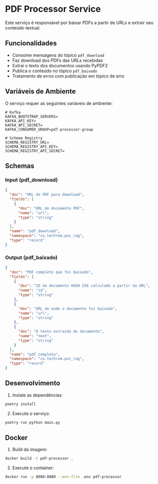 # PDF Processor Service

Este serviço é responsável por baixar PDFs a partir de URLs e extrair seu conteúdo textual.

## Funcionalidades

- Consome mensagens do tópico `pdf_download`
- Faz download dos PDFs das URLs recebidas
- Extrai o texto dos documentos usando PyPDF2
- Publica o conteúdo no tópico `pdf_baixado`
- Tratamento de erros com publicação em tópico de erro

## Variáveis de Ambiente

O serviço requer as seguintes variáveis de ambiente:

```env
# Kafka
KAFKA_BOOTSTRAP_SERVERS=
KAFKA_API_KEY=
KAFKA_API_SECRET=
KAFKA_CONSUMER_GROUP=pdf-processor-group

# Schema Registry
SCHEMA_REGISTRY_URL=
SCHEMA_REGISTRY_API_KEY=
SCHEMA_REGISTRY_API_SECRET=
```

## Schemas

### Input (pdf_download)
```json
{
  "doc": "URL do PDF para download",
  "fields": [
    {
      "doc": "URL do documento PDF",
      "name": "url",
      "type": "string"
    }
  ],
  "name": "pdf_download",
  "namespace": "co.techrom.poc_rag",
  "type": "record"
}
```

### Output (pdf_baixado)
```json
{
  "doc": "PDF completo que foi baixado",
  "fields": [
    {
      "doc": "ID do documento HASH 256 calculado a partir da URL",
      "name": "id",
      "type": "string"
    },
    {
      "doc": "URL de onde o documento foi baixado",
      "name": "url",
      "type": "string"
    },
    {
      "doc": "O texto extraído do documento",
      "name": "text",
      "type": "string"
    }
  ],
  "name": "pdf_completo",
  "namespace": "co.techrom.poc_rag",
  "type": "record"
}
```

## Desenvolvimento

1. Instale as dependências:
```bash
poetry install
```

2. Execute o serviço:
```bash
poetry run python main.py
```

## Docker

1. Build da imagem:
```bash
docker build -t pdf-processor .
```

2. Execute o container:
```bash
docker run -p 8080:8080 --env-file .env pdf-processor
``` 